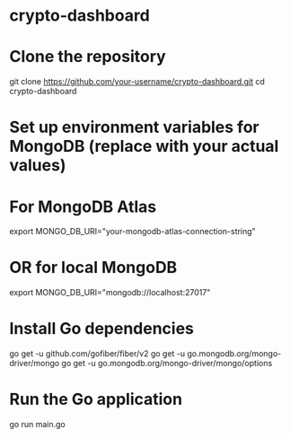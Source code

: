 # crypto-dashboard

# Clone the repository
git clone https://github.com/your-username/crypto-dashboard.git
cd crypto-dashboard

# Set up environment variables for MongoDB (replace with your actual values)
# For MongoDB Atlas
export MONGO_DB_URI="your-mongodb-atlas-connection-string"

# OR for local MongoDB
export MONGO_DB_URI="mongodb://localhost:27017"

# Install Go dependencies
go get -u github.com/gofiber/fiber/v2
go get -u go.mongodb.org/mongo-driver/mongo
go get -u go.mongodb.org/mongo-driver/mongo/options

# Run the Go application
go run main.go
